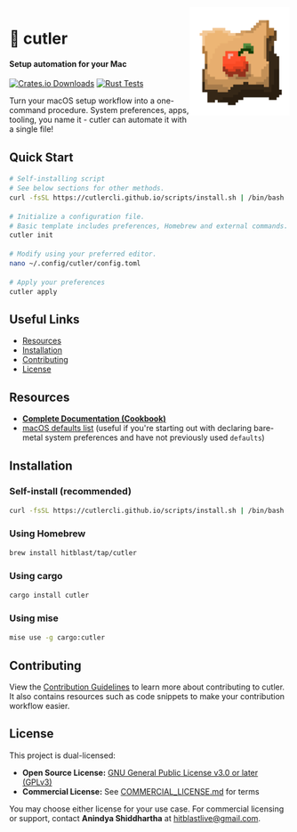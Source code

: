 <img src="assets/logo.png" width="180px" align="right">

# 🍎 cutler

#### Setup automation for your Mac

[![Crates.io Downloads](https://img.shields.io/crates/d/cutler?style=social&logo=Rust)](https://crates.io/crates/cutler)
[![Rust Tests](https://github.com/cutlerCLI/cutler/actions/workflows/tests.yml/badge.svg)](https://github.com/cutlerCLI/cutler/actions/workflows/tests.yml)

Turn your macOS setup workflow into a one-command procedure. System preferences, apps, tooling, you name it - cutler can automate it with a single file!

## Quick Start

```bash
# Self-installing script
# See below sections for other methods.
curl -fsSL https://cutlercli.github.io/scripts/install.sh | /bin/bash

# Initialize a configuration file.
# Basic template includes preferences, Homebrew and external commands.
cutler init

# Modify using your preferred editor.
nano ~/.config/cutler/config.toml

# Apply your preferences
cutler apply
```

## Useful Links

- [Resources](#resources)
- [Installation](#installation)
- [Contributing](#contributing)
- [License](#license)

## Resources

- [**Complete Documentation (Cookbook)**](https://cutlercli.github.io/cookbook)
- [macOS defaults list](https://macos-defaults.com) (useful if you're starting out with declaring bare-metal system preferences and have not previously used `defaults`)

## Installation

### Self-install (recommended)

```bash
curl -fsSL https://cutlercli.github.io/scripts/install.sh | /bin/bash
```

### Using Homebrew

```bash
brew install hitblast/tap/cutler
```

### Using cargo

```bash
cargo install cutler
```

### Using mise

```bash
mise use -g cargo:cutler
```

## Contributing

View the [Contribution Guidelines](https://cutlercli.github.io/cookbook/guidelines/contributing.html) to learn more about contributing to cutler. It also contains resources such as code snippets to make your contribution workflow easier.

## License

This project is dual-licensed:

- **Open Source License:** [GNU General Public License v3.0 or later (GPLv3)](https://github.com/cutlerCLI/cutler/blob/master/LICENSE.md)
- **Commercial License:** See [COMMERCIAL_LICENSE.md](https://github.com/cutlerCLI/cutler/blob/master/COMMERCIAL_LICENSE.md) for terms

You may choose either license for your use case.
For commercial licensing or support, contact **Anindya Shiddhartha** at [hitblastlive@gmail.com](mailto:hitblastlive@gmail.com).
